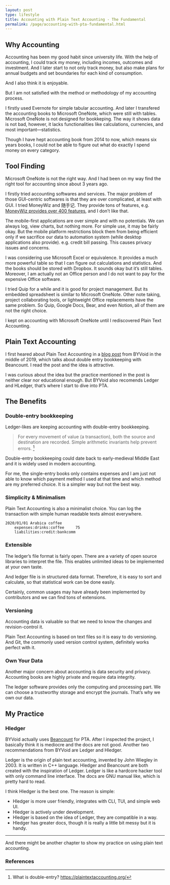 ```yaml
---
layout: post
type: lifestyle
title: Accounting with Plain Text Accounting - The Fundamental
permalink: /page/accounting-with-pta-fundamental.html
---
```


## Why Accounting

Accounting has been my good habit since university life. With the help of accounting, I could track my money, including incomes, outcomes and investment. And I later start to not only track money, but also make plans for annual budgets and set boundaries for each kind of consumption.

And I also think it is enjoyable.

But I am not satisfied with the method or methodology of my accounting process.

I firstly used Evernote for simple tabular accounting. And later I transfered the accounting books to Microsoft OneNote, which were still with tables. Microsoft OneNote is not designed for bookkeping. The way it shows data is not bad, however, it lacks functionalities like calculations, currencies, and most important—statistics.

Though I have hept accounting book from 2014 to now, which means six years books, I could not be able to figure out what do exactly I spend money on every category.

## Tool Finding

Microsoft OneNote is not the right way. And I had been on my way find the right tool for accounting since about 3 years ago.

I firstly tried accounting softwares and services. The major problem of those GUI-centric softwares is that they are over complicated, at least with GUI. I tried MoneyWiz and 随手记. They provide tons of features, e.g. [MoneyWiz provides over 400 features](https://wiz.money/features/), and I don’t like that.

The mobile-first applications are over simple and with no potentials. We can always log, view charts, but nothing more. For simple use, it may be fairly okay. But the mobile platform restrictions block them from being efficient only if we sacrifice our data to automation system (while desktop applications also provide). e.g. credit bill passing. This causes privacy issues and concerns.

I was considering use Microsoft Excel or equivalence. It provides a much more powerful table so that I can figure out calculations and statistics. And the books should be stored with Dropbox. It sounds okay but it’s still tables.  Moreover, I am actually not an Office person and I do not want to pay for the expensive Office software.

I tried Quip for a while and it is good for project management. But its embedded spreadsheet is similar to Microsoft OneNote. Other note taking, project collaborating tools, or lightweight Office replacements have the same problem. So Quip, Google Docs, Bear, and even Notion, all of them are not the right choice.

I kept on accounting with Microsoft OneNote until I rediscovered Plain Text Accounting.

## Plain Text Accounting

I first heared about Plain Text Accounting in a [blog post](https://www.byvoid.com/zht/blog/beancount-bookkeeping-1) from BYVoid in the middle of 2019, which talks about double entry bookkeeping with Beancount. I read the post and the idea is attractive.

I was curious about the idea but the practice mentioned in the post is neither clear nor educational enough. But BYVoid also recomends Ledger and HLedger, that’s where I start to dive into PTA.

## The Benefits

### Double-entry bookkeeping

Ledger-likes are keeping accounting with double-entry bookkeeping.

> For every movement of value (a transaction), both the source and destination are recorded. Simple arithmetic invariants help prevent errors. [^1]

Double-entry bookkeeping could date back to early-medieval Middle East and it is widely used in modern accounting.

For me, the single-entry books only contains expenses and I am just not able to know which payment method I used at that time and which method are my preferred choice. It is a simpler way but not the best way.

### Simplicity & Minimalism

Plain Text Accounting is also a minimalist choice. You can log the transaction with simple human readable texts almost everywhere.

```
2020/01/01 Arabica coffee
    expenses:drinks:coffee     75
    liabilities:credit:bankcomm
```

### Extensible

The ledger’s file format is fairly open. There are a variety of open source libraries to interpret the file. This enables unlimited ideas to be implemented at your own taste.

And ledger file is in structured data format. Therefore, it is easy to sort and calculate, so that statistical work can be done easily.

Certainly, common usages may have already been implemented by contributors and we can find tons of extensions.

### Versioning

Accounting data is valuable so that we need to know the changes and revision-control it.

Plain Text Accounting is based on text files so it is easy to do versioning. And Git, the commonly used version control system, definitely works perfect with it.

### Own Your Data

Another major concern about accounting is data security and privacy. Accounting books are highly private and require data integrity.

The ledger software provides only the computing and processing part. We can choose a trustworthy storage and encrypt the journals. That’s why we own our data.

## My Practice

### Hledger

BYVoid actually uses [Beancount](http://furius.ca/beancount/)  for PTA. After I inspected the project, I basically think it is mediocre and the docs are not good. Another two recommendations from BYVoid are Ledger and Hledger.

Ledger is the origin of plain text accounting, invented by John Wiegley in 2003. It is written in C++ language. Hledger and Beancount are both created with the inspiration of Ledger. Ledger is like a hardcore hacker tool with only command line interface. The docs are GNU manual like, which is pretty hard to read.

I think Hledger is the best one. The reason is simple:
- Hledger is more user friendly, integrates with CLI, TUI, and simple web UI.
- Hledger is actively under development.
- Hledger is based on the idea of Ledger, they are compatible in a way.
- Hledger has greater docs, though it is really a little bit messy but it is handy.

---

And there might be another chapter to show my practice on using plain text accounting.

### References

[^1]: What is double-entry? https://plaintextaccounting.org/
